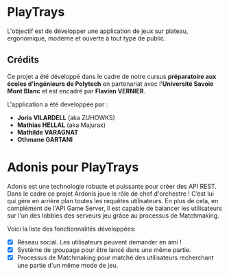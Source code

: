 # PlayTrays

L'objectif est de développer une application de jeux sur plateau, ergonomique, moderne et ouverte à tout type 
de public.

## Crédits

Ce projet a été développé dans le cadre de notre cursus **préparatoire aux écoles d'ingénieurs de Polytech** en partenariat
avec l'**Université Savoie Mont Blanc** et est encadré par **Flavien VERNIER**.

L'application a été developpée par :
- **Joris VILARDELL** (aka ZUHOWKS)
- **Mathias HELLAL** (aka Majurax)
- **Mathilde VARAGNAT**
- **Othmane GARTANI**

# Adonis pour PlayTrays

Adonis est une technologie robuste et puissante pour créer des API REST. Dans le cadre ce projet Ardonis joue le rôle de chef
d'orchestre ! C’est lui qui gère en arrière plan toutes les requêtes utilisateurs. En plus de cela, en complément de
l'API Game Server, il est capable de balancer les utilisateurs sur l'un des lobbies des serveurs jeu grâce au processus de
Matchmaking.

Voici la liste des fonctionnalités développées:
- [x] Réseau social. Les utilisateurs peuvent demander en ami !
- [x] Système de groupage pour être lancé dans une même partie.
- [x] Processus de Matchmaking pour matché des utilisateurs recherchant une partie d'un même mode de jeu.